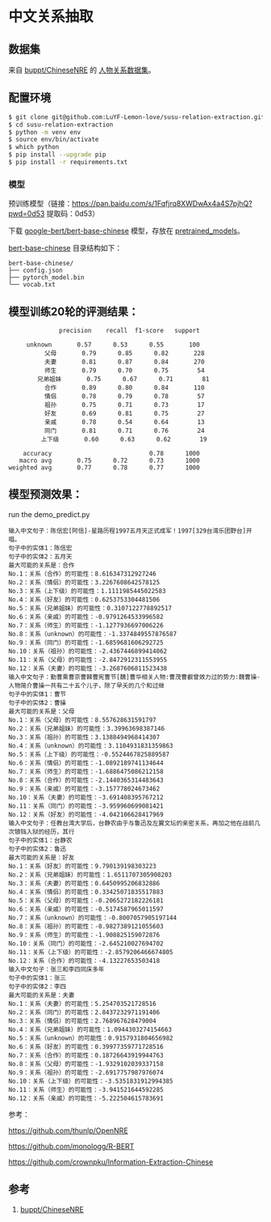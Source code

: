 # 中文关系抽取

## 数据集

来自 [buppt/ChineseNRE](https://github.com/buppt/ChineseNRE) 的 [人物关系数据集](https://github.com/buppt/ChineseNRE/raw/master/data/people-relation/train.txt)。

## 配置环境

```bash
$ git clone git@github.com:LuYF-Lemon-love/susu-relation-extraction.git
$ cd susu-relation-extraction
$ python -m venv env
$ source env/bin/activate
$ which python
$ pip install --upgrade pip
$ pip install -r requirements.txt
```

### 模型

预训练模型（链接：https://pan.baidu.com/s/1Fqfjrq8XWDwAx4a4S7pjhQ?pwd=0d53 提取码：0d53）

下载 [google-bert/bert-base-chinese](https://huggingface.co/google-bert/bert-base-chinese) 模型，存放在 [pretrained_models](./pretrained_models/)。

[bert-base-chinese](./pretrained_models/bert-base-chinese/) 目录结构如下：

```
bert-base-chinese/
├── config.json
├── pytorch_model.bin
└── vocab.txt
```

## 模型训练20轮的评测结果：
```
              precision    recall  f1-score   support

     unknown       0.57      0.53      0.55       100
          父母       0.79      0.85      0.82       228
          夫妻       0.81      0.87      0.84       270
          师生       0.79      0.70      0.75        54
        兄弟姐妹       0.75      0.67      0.71        81
          合作       0.89      0.80      0.84       110
          情侣       0.78      0.79      0.78        57
          祖孙       0.75      0.71      0.73        17
          好友       0.69      0.81      0.75        27
          亲戚       0.78      0.54      0.64        13
          同门       0.81      0.71      0.76        24
         上下级       0.60      0.63      0.62        19

    accuracy                           0.78      1000
   macro avg       0.75      0.72      0.73      1000
weighted avg       0.77      0.78      0.77      1000
```

## 模型预测效果：

run the demo_predict.py

```
输入中文句子：陈信宏[阿信]-星路历程1997五月天正式成军！1997[329台湾乐团野台]开唱。
句子中的实体1：陈信宏
句子中的实体2：五月天
最大可能的关系是：合作
No.1：关系（合作）的可能性：8.616347312927246
No.2：关系（情侣）的可能性：3.2267608642578125
No.3：关系（上下级）的可能性：1.1111985445022583
No.4：关系（好友）的可能性：0.6253753304481506
No.5：关系（兄弟姐妹）的可能性：0.3107122778892517
No.6：关系（亲戚）的可能性：-0.9791264533996582
No.7：关系（师生）的可能性：-1.1277936697006226
No.8：关系（unknown）的可能性：-1.3374849557876587
No.9：关系（同门）的可能性：-1.6859681606292725
No.10：关系（祖孙）的可能性：-2.4367446899414062
No.11：关系（父母）的可能性：-2.8472912311553955
No.12：关系（夫妻）的可能性：-3.2687606811523438
输入中文句子：勤曹乘曹京曹棘曹宪曹节[魏]曹华相关人物:曹茂曹叡曾效力过的势力:魏曹操-人物简介曹操一共有二十五个儿子，除了早夭的几个和过继
句子中的实体1：曹节
句子中的实体2：曹操
最大可能的关系是：父母
No.1：关系（父母）的可能性：8.557628631591797
No.2：关系（兄弟姐妹）的可能性：3.39963698387146
No.3：关系（祖孙）的可能性：3.1388494968414307
No.4：关系（unknown）的可能性：3.1104931831359863
No.5：关系（上下级）的可能性：-0.5524467825889587
No.6：关系（情侣）的可能性：-1.0892189741134644
No.7：关系（师生）的可能性：-1.6886475086212158
No.8：关系（合作）的可能性：-2.1440365314483643
No.9：关系（亲戚）的可能性：-3.157778024673462
No.10：关系（夫妻）的可能性：-3.691408395767212
No.11：关系（同门）的可能性：-3.959960699081421
No.12：关系（好友）的可能性：-4.042106628417969
输入中文句子：任教台湾大学后，台静农由于与鲁迅及左翼文坛的亲密关系，再加之他在战前几次锒铛入狱的经历，其行
句子中的实体1：台静农
句子中的实体2：鲁迅
最大可能的关系是：好友
No.1：关系（好友）的可能性：9.790139198303223
No.2：关系（兄弟姐妹）的可能性：1.6511707305908203
No.3：关系（夫妻）的可能性：0.6450995206832886
No.4：关系（情侣）的可能性：0.33425071835517883
No.5：关系（父母）的可能性：-0.2065272182226181
No.6：关系（亲戚）的可能性：-0.5174587965011597
No.7：关系（unknown）的可能性：-0.8007057905197144
No.8：关系（祖孙）的可能性：-0.9827389121055603
No.9：关系（师生）的可能性：-1.908825159072876
No.10：关系（同门）的可能性：-2.645210027694702
No.11：关系（上下级）的可能性：-2.8579206466674805
No.12：关系（合作）的可能性：-4.13227653503418
输入中文句子：张三和李四同床多年
句子中的实体1：张三
句子中的实体2：李四
最大可能的关系是：夫妻
No.1：关系（夫妻）的可能性：5.254703521728516
No.2：关系（同门）的可能性：2.8437232971191406
No.3：关系（情侣）的可能性：2.768967628479004
No.4：关系（兄弟姐妹）的可能性：1.0944303274154663
No.5：关系（unknown）的可能性：0.9157931804656982
No.6：关系（好友）的可能性：0.39977359771728516
No.7：关系（合作）的可能性：0.18726643919944763
No.8：关系（父母）的可能性：-1.9329102039337158
No.9：关系（祖孙）的可能性：-2.6917757987976074
No.10：关系（上下级）的可能性：-3.5351831912994385
No.11：关系（师生）的可能性：-3.941521644592285
No.12：关系（亲戚）的可能性：-5.222504615783691
```

参考：

https://github.com/thunlp/OpenNRE

https://github.com/monologg/R-BERT

https://github.com/crownpku/Information-Extraction-Chinese

## 参考

1. [buppt/ChineseNRE](https://github.com/buppt/ChineseNRE)